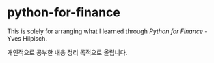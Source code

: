 # python-for-finance
This is solely for arranging what I learned through *Python for Finance* - Yves Hilpisch.


개인적으로 공부한 내용 정리 목적으로 올립니다.
